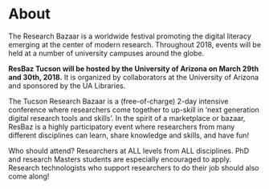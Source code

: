 # About

The Research Bazaar is a worldwide festival promoting the digital literacy emerging at the center of modern research. Throughout 2018, events will be held at a number of university campuses around the globe.

<b>ResBaz Tucson will be hosted by the University of Arizona on March 29th and 30th, 2018.</b> It is organized by collaborators at the University of Arizona and sponsored by the UA Libraries.

The Tucson Research Bazaar is a (free-of-charge) 2-day intensive conference where researchers come together to up-skill in ‘next generation digital research tools and skills’.  In the spirit of a marketplace or bazaar, ResBaz is a highly participatory event where researchers from many different disciplines can learn, share knowledge and skills, and have fun!

Who should attend? Researchers at ALL levels from ALL disciplines. PhD and research Masters students are especially encouraged to apply. Research technologists who support researchers to do their job should also come along!
